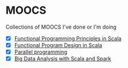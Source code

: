 # MOOCS

Collections of MOOCS I've done or I'm doing

- [X] [Functional Programming Principles in Scala](scala/progfun1)
- [X] [Functional Program Design in Scala](scala/progfun2)
- [X] [Parallel programming](scala/parprog1)
- [X] [Big Data Analysis with Scala and Spark](https://www.coursera.org/learn/scala-spark-big-data)
